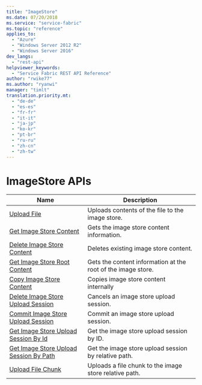 ```yaml
---
title: "ImageStore"
ms.date: 07/20/2018
ms.service: "service-fabric"
ms.topic: "reference"
applies_to: 
  - "Azure"
  - "Windows Server 2012 R2"
  - "Windows Server 2016"
dev_langs: 
  - "rest-api"
helpviewer_keywords: 
  - "Service Fabric REST API Reference"
author: "rwike77"
ms.author: "ryanwi"
manager: "timlt"
translation.priority.mt: 
  - "de-de"
  - "es-es"
  - "fr-fr"
  - "it-it"
  - "ja-jp"
  - "ko-kr"
  - "pt-br"
  - "ru-ru"
  - "zh-cn"
  - "zh-tw"
---
```

# ImageStore APIs

| Name | Description |
| --- | --- |
| [Upload File](sfclient-v63-api-uploadfile.md) | Uploads contents of the file to the image store.<br/> |
| [Get Image Store Content](sfclient-v63-api-getimagestorecontent.md) | Gets the image store content information.<br/> |
| [Delete Image Store Content](sfclient-v63-api-deleteimagestorecontent.md) | Deletes existing image store content.<br/> |
| [Get Image Store Root Content](sfclient-v63-api-getimagestorerootcontent.md) | Gets the content information at the root of the image store.<br/> |
| [Copy Image Store Content](sfclient-v63-api-copyimagestorecontent.md) | Copies image store content internally<br/> |
| [Delete Image Store Upload Session](sfclient-v63-api-deleteimagestoreuploadsession.md) | Cancels an image store upload session.<br/> |
| [Commit Image Store Upload Session](sfclient-v63-api-commitimagestoreuploadsession.md) | Commit an image store upload session.<br/> |
| [Get Image Store Upload Session By Id](sfclient-v63-api-getimagestoreuploadsessionbyid.md) | Get the image store upload session by ID.<br/> |
| [Get Image Store Upload Session By Path](sfclient-v63-api-getimagestoreuploadsessionbypath.md) | Get the image store upload session by relative path.<br/> |
| [Upload File Chunk](sfclient-v63-api-uploadfilechunk.md) | Uploads a file chunk to the image store relative path.<br/> |

